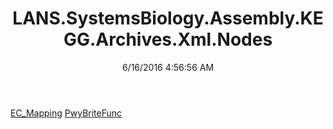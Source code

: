 ﻿---
title: LANS.SystemsBiology.Assembly.KEGG.Archives.Xml.Nodes
date: 6/16/2016 4:56:56 AM
---

[EC_Mapping](T-LANS.SystemsBiology.Assembly.KEGG.Archives.Xml.Nodes.EC_Mapping.html)
[PwyBriteFunc](T-LANS.SystemsBiology.Assembly.KEGG.Archives.Xml.Nodes.PwyBriteFunc.html)
